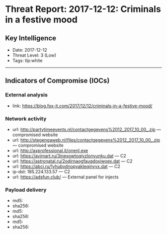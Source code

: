 # Threat Report: 2017-12-12: Criminals in a festive mood


## Key Intelligence
* Date: 2017-12-12
* Threat Level: 3 (Low)
* Tags: tlp:white

---

## Indicators of Compromise (IOCs)
### External analysis
* link: https://blog.fox-it.com/2017/12/12/criminals-in-a-festive-mood/

### Network activity
* url: http://partytimeevents.nl/contactgegevens%2012_2017_10_00_.zip — compromised website
* url: http://stegengaweb.nl/files/contactgegevens%2012_2017_10_00_.zip — compromised website
* url: http://axprofessional.it/onenl.exe
* url: https://avimart.ru/3inexowtoqiyzlonyunku.dat — C2
* url: https://astronatal.ru/2odirnaogfaugdoxiwoex.dat — C2
* url: https://abci.ru/1yhubydnopyakleqinyyx.dat — C2
* ip-dst: 185.224.133.57 — C2
* url: https://adsfun.club/ — External panel for injects

### Payload delivery
* md5: <md5>
* sha256: <sha256>
* md5: <md5>
* sha256: <sha256>
* md5: <md5>
* sha256: <sha256>
